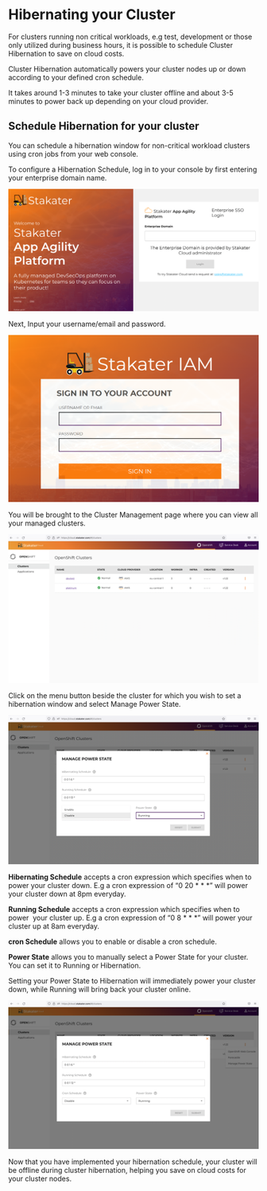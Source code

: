 # Hibernating your Cluster

For clusters running non critical workloads, e.g test, development or those only utilized during business hours, it is possible to schedule Cluster Hibernation to save on cloud costs.

Cluster Hibernation automatically powers your cluster nodes up or down according to your defined cron schedule.

It takes around 1-3 minutes to take your cluster offline and about 3-5 minutes to power back up depending on your cloud provider.

## Schedule Hibernation for your cluster

You can schedule a hibernation window for non-critical workload clusters using cron jobs from your web console.

To configure a Hibernation Schedule, log in to your console by first entering your enterprise domain name.

![login1](imgs/Saap-login1.png)

Next, Input your username/email and password.

![login2](imgs/SAAP-login22.png)

You will be brought to the Cluster Management page where you can view all your managed clusters.

![clusters](imgs/Saap-clusters.png)

Click on the menu button beside the cluster for which you wish to set a hibernation window and select Manage Power State.


![manage_powerstate_1](imgs/manage-powerstate-1.png)

**Hibernating Schedule** accepts a cron expression which specifies when to power your cluster down. E.g a cron expression of “0 20 * * *” will power your cluster down at 8pm everyday.

**Running Schedule** accepts a cron expression which specifies when to power  your cluster up. E.g a cron expression of “0 8 * * *” will power your cluster up at 8am everyday.

**cron Schedule** allows you to enable or disable a cron schedule.

**Power State** allows you to manually select a Power State for your cluster. You can set it to Running or Hibernation.

Setting your Power State to Hibernation will immediately power your cluster down, while Running will bring back your cluster online.

![manage_poerstate2](imgs/manage-powerstate2.png)


Now that you have implemented your hibernation schedule, your cluster will be offline during cluster hibernation, helping you save on cloud costs for your cluster nodes.




